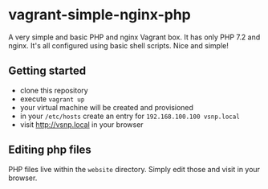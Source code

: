 # vagrant-simple-nginx-php

A very simple and basic PHP and nginx Vagrant box. It has only PHP 7.2 and nginx.
It's all configured using basic shell scripts. Nice and simple!

## Getting started

- clone this repository
- execute `vagrant up`
- your virtual machine will be created and provisioned
- in your `/etc/hosts` create an entry for `192.168.100.100 vsnp.local`
- visit http://vsnp.local in your browser

## Editing php files

PHP files live within the `website` directory. Simply edit those and visit in your browser.
